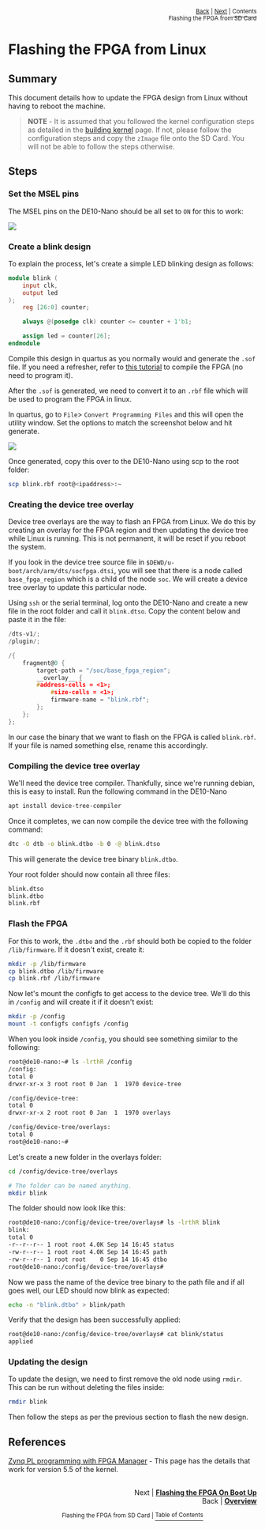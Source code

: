 <p align="right"><sup><a href="../README.md#flashing-the-fpga-from-sd-card">Back</a> | <a href="Flash-FPGA-On-Boot-Up.md">Next</a> | </sup><a href="../README.md#flashing-the-fpga-from-sd-card"><sup>Contents</sup></a>
<br/>
<sup>Flashing the FPGA from SD Card</sup></p>

# Flashing the FPGA from Linux

## Summary

This document details how to update the FPGA design from Linux without having to reboot the machine.

> **NOTE** - It is assumed that you followed the kernel configuration steps as detailed in the [building kernel](building_kernel.md) page. If not, please follow the configuration steps and copy the `zImage` file onto the SD Card. You will not be able to follow the steps otherwise.

## Steps

### Set the MSEL pins

The MSEL pins on the DE10-Nano should be all set to `ON` for this to work:

![](images/msel_pins.png)

### Create a blink design

To explain the process, let's create a simple LED blinking design as follows:

```verilog
module blink (
    input clk,
    output led
);
    reg [26:0] counter;

    always @(posedge clk) counter <= counter + 1'b1;

    assign led = counter[26];
endmodule
```

Compile this design in quartus as you normally would and generate the `.sof` file. If you need a refresher, refer to [this tutorial](https://software.intel.com/content/www/us/en/develop/articles/how-to-program-your-first-fpga-device.html) to compile the FPGA (no need to program it).

After the `.sof` is generated, we need to convert it to an `.rbf` file which will be used to program the FPGA in linux.

In quartus, go to `File`> `Convert Programming Files` and this will open the utility window. Set the options to match the screenshot below and hit generate.

![](images/generate_rbf.png)

Once generated, copy this over to the DE10-Nano using scp to the root folder:

```bash
scp blink.rbf root@<ipaddress>:~
```

### Creating the device tree overlay

Device tree overlays are the way to flash an FPGA from Linux. We do this by creating an overlay for the FPGA region and then updating the device tree while Linux is running. This is not permanent, it will be reset if you reboot the system.

If you look in the device tree source file in `$DEWD/u-boot/arch/arm/dts/socfpga.dtsi`, you will see that there is a node called `base_fpga_region` which is a child of the node `soc`. We will create a device tree overlay to update this particular node.

Using `ssh` or the serial terminal, log onto the DE10-Nano and create a new file in the root folder and call it `blink.dtso`. Copy the content below and paste it in the file:

```c
/dts-v1/;
/plugin/;

/{
	fragment@0 {
    	target-path = "/soc/base_fpga_region";
        __overlay__ {
	    #address-cells = <1>;
            #size-cells = <1>;
            firmware-name = "blink.rbf";
        };
    };
};

```

In our case the binary that we want to flash on the FPGA is called `blink.rbf`. If your file is named something else, rename this accordingly.

### Compiling the device tree overlay

We'll need the device tree compiler. Thankfully, since we're running debian, this is easy to install. Run the following command in the DE10-Nano

```bash
apt install device-tree-compiler
```

Once it completes, we can now compile the device tree with the following command:

```bash
dtc -O dtb -o blink.dtbo -b 0 -@ blink.dtso
```

This will generate the device tree binary `blink.dtbo`.

Your root folder should now contain all three files:

```bash
blink.dtso
blink.dtbo
blink.rbf
```

### Flash the FPGA

For this to work, the `.dtbo` and the `.rbf` should both be copied to the folder `/lib/firmware`. If it doesn't exist, create it:

```bash
mkdir -p /lib/firmware
cp blink.dtbo /lib/firmware
cp blink.rbf /lib/firmware
```

Now let's mount the configfs to get access to the device tree. We'll do this in `/config` and will create it if it doesn't exist:

```bash
mkdir -p /config
mount -t configfs configfs /config
```

When you look inside `/config`, you should see something similar to the following:

```bash
root@de10-nano:~# ls -lrthR /config
/config:
total 0
drwxr-xr-x 3 root root 0 Jan  1  1970 device-tree

/config/device-tree:
total 0
drwxr-xr-x 2 root root 0 Jan  1  1970 overlays

/config/device-tree/overlays:
total 0
root@de10-nano:~#
```

Let's create a new folder in the overlays folder:

```bash
cd /config/device-tree/overlays

# The folder can be named anything.
mkdir blink
```

The folder should now look like this:

```bash
root@de10-nano:/config/device-tree/overlays# ls -lrthR blink
blink:
total 0
-r--r--r-- 1 root root 4.0K Sep 14 16:45 status
-rw-r--r-- 1 root root 4.0K Sep 14 16:45 path
-rw-r--r-- 1 root root    0 Sep 14 16:45 dtbo
root@de10-nano:/config/device-tree/overlays#
```

Now we pass the name of the device tree binary to the path file and if all goes well, our LED should now blink as expected:

```bash
echo -n "blink.dtbo" > blink/path
```

Verify that the design has been successfully applied:

```bash
root@de10-nano:/config/device-tree/overlays# cat blink/status
applied
```

### Updating the design

To update the design, we need to first remove the old node using `rmdir`. This can be run without deleting the files inside:

```bash
rmdir blink
```

Then follow the steps as per the previous section to flash the new design.

## References

[Zynq PL programming with FPGA Manager](https://xilinx-wiki.atlassian.net/wiki/spaces/A/pages/18841645/Solution+Zynq+PL+Programming+With+FPGA+Manager) - This page has the details that work for version 5.5 of the kernel.

##

<p align="right">Next | <b><a href="Flash-FPGA-On-Boot-Up.md">Flashing the FPGA On Boot Up</a></b>
<br/>
Back | <b><a href="../README.md#flashing-the-fpga-from-sd-card">Overview</a></p>
</b><p align="center"><sup>Flashing the FPGA from SD Card | </sup><a href="../README.md#flashing-the-fpga-from-sd-card"><sup>Table of Contents</sup></a></p>
